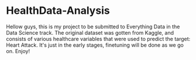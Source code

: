 # HealthData-Analysis
Hellow guys, this is my project to be submitted to Everything Data in the Data Science track.
The original dataset was gotten from Kaggle, and consists of various healthcare variables that were used to predict the target: Heart Attack.
It's just in the early stages, finetuning will be done as we go on.
Enjoy!
